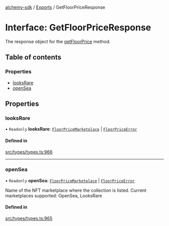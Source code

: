 [alchemy-sdk](../README.md) / [Exports](../modules.md) / GetFloorPriceResponse

# Interface: GetFloorPriceResponse

The response object for the [getFloorPrice](../classes/NftNamespace.md#getfloorprice) method.

## Table of contents

### Properties

- [looksRare](GetFloorPriceResponse.md#looksrare)
- [openSea](GetFloorPriceResponse.md#opensea)

## Properties

### looksRare

• `Readonly` **looksRare**: [`FloorPriceMarketplace`](FloorPriceMarketplace.md) \| [`FloorPriceError`](FloorPriceError.md)

#### Defined in

[src/types/types.ts:966](https://github.com/alchemyplatform/alchemy-sdk-js/blob/aeb51c8/src/types/types.ts#L966)

___

### openSea

• `Readonly` **openSea**: [`FloorPriceMarketplace`](FloorPriceMarketplace.md) \| [`FloorPriceError`](FloorPriceError.md)

Name of the NFT marketplace where the collection is listed. Current
marketplaces supported: OpenSea, LooksRare

#### Defined in

[src/types/types.ts:965](https://github.com/alchemyplatform/alchemy-sdk-js/blob/aeb51c8/src/types/types.ts#L965)
